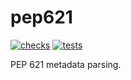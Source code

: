 # pep621

[![checks](https://github.com/FFY00/python-pep621/actions/workflows/checks.yml/badge.svg)](https://github.com/FFY00/python-pep621/actions/workflows/checks.yml)
[![tests](https://github.com/FFY00/python-pep621/actions/workflows/tests.yml/badge.svg)](https://github.com/FFY00/python-pep621/actions/workflows/tests.yml)

PEP 621 metadata parsing.
